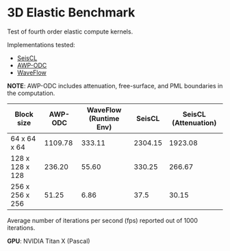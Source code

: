 # 3D Elastic Benchmark
Test of fourth order elastic compute kernels. 

Implementations tested:
* [SeisCL](https://github.com/gfabieno/SeisCL)
* [AWP-ODC](https://github.com/HPGeoC/awp-odc-os)
* [WaveFlow](../problems/elastic3d.py)

**NOTE**: AWP-ODC includes attenuation, free-surface, and PML boundaries in the computation.


| Block size      | AWP-ODC | WaveFlow (Runtime Env) | SeisCL  | SeisCL (Attenuation) |
|-----------------|---------|------------------------|---------|----------------------|
| 64 x  64 x  64  | 1109.78 | 333.11                 | 2304.15 | 1923.08              |
| 128 x 128 x 128 | 236.20  | 55.60                  | 330.25  | 266.67               |
| 256 x 256 x 256 | 51.25   | 6.86                   | 37.5    | 30.15                |


Average number of iterations per second (fps) reported out of 1000 iterations.

**GPU**: NVIDIA Titan X (Pascal)
